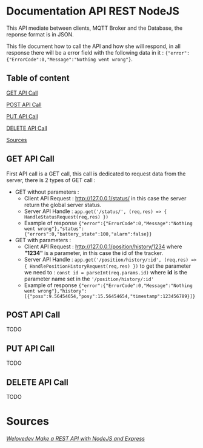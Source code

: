 # Documentation API REST NodeJS

This API mediate between clients, MQTT Broker and the Database, the reponse format is in JSON.

This file document how to call the API and how she will respond, in all response there will be a error field with the following data in it : `{"error":{"ErrorCode":0,"Message":"Nothing went wrong"}`.

## Table of content

[GET API Call](#get-api-call "How to make a GET API Call and what data is retuned.")

[POST API Call](#post-api-call "How to make a POST API Call and what data is retuned.")

[PUT API Call](#put-api-call "How to make a PUT API Call and what data is retuned.")

[DELETE API Call](#delete-api-call "How to make a DELETE API Call and what data is retuned.")

[Sources](#sources "The sources.")

## GET API Call

First API call is a GET call, this call is dedicated to request data from the server, there is 2 types of GET call :

- GET without parameters :
  - Client API Request : http://127.0.0.1/status/ in this case the server return the global server status.
  - Server API Handle : ``app.get('/status/', (req,res) => { HandleStatusRequest(req,res) })``
  - Example of response ``{"error":{"ErrorCode":0,"Message":"Nothing went wrong"},"status":{"errors":0,"battery_state":100,"alarm":false}}``
- GET with parameters :
  - Client API Request : http://127.0.0.1/position/history/1234 where **"1234"** is a parameter, in this case the id of the tracker.
  - Server API Handle : ``app.get('/position/history/:id', (req,res) => { HandlePositionHistoryRequest(req,res) })`` to get the parameter we need to : ``const id = parseInt(req.params.id)`` where **id** is the parameter name set in the ``'/position/history/:id'``
  - Example of response ``{"error":{"ErrorCode":0,"Message":"Nothing went wrong"},"history":[{"posx":9.56454654,"posy":15.56454654,"timestamp":123456789}]}``

## POST API Call

TODO

## PUT API Call

TODO

## DELETE API Call

TODO

# Sources

###### [Welovedev Make a REST API with NodeJS and Express](https://welovedevs.com/fr/articles/node-js-api/)
